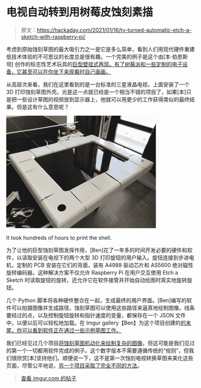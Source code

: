 # 电视自动转到用树莓皮蚀刻素描

> 原文：<https://hackaday.com/2021/01/16/tv-turned-automatic-etch-a-sketch-with-raspberry-pi/>

考虑到原始蚀刻草图的最大吸引力之一是它是多么简单，看到人们用现代硬件重建低技术体验的不可思议的长度总是很有趣。一个完美的例子是这个由[本·伯恩斯坦] 创作的标志性艺术玩具的[巨型壁挂式再现。有了树莓派和一些定制的电子设备，它甚至可以在你坐下来观看时自己画画。](https://github.com/benb116/Etch)

从高层次来看，我们在这里看到的是一台标准的三星液晶电视，上面安装了一个 3D 打印蚀刻草图外壳。光是这一点就已经是一个相当不错的项目了，如果[本]只是把一些设计草图的视频放到显示器上，他就可以用更少的工作获得类似的最终结果。但是这有什么意思呢？

[![](img/d4378688cbf19dbe335f86c3d362a7d2.png)](https://hackaday.com/wp-content/uploads/2021/01/wallsketch_detail.jpg)

It took hundreds of hours to print the shell.

为了让他的巨型蚀刻草图发挥作用，[Ben]花了一年多的时间开发必要的硬件和软件，以读取安装在电视下的两个大型 3D 打印旋钮的用户输入。旋钮连接到步进电机，定制的 PCB 安装在它们的背面，装有 A4988 驱动芯片和 AS5600 绝对磁性旋转编码器。这种解决方案不仅允许 Raspberry Pi 在用户交互使用 Etch a Sketch 时读取旋钮的旋转，还允许它在软件接管并开始自动绘图时真实地旋转旋钮。

几个 Python 脚本将各种硬件整合在一起，生成最终的用户界面。[Ben]编写的软件可以拍摄图像并生成路径，蚀刻草图可以使用这些路径来逼真地绘制图像。线条要经过的点，以及控制旋钮旋转和指针速度的变量，都保存在一个 JSON 文件中，以便以后可以轻松地加载。在 Imgur gallery【Ben】为这个项目创建的[的末尾，你可以看到软件正在通过一些示例草图工作。](https://imgur.com/a/Nv3bHPj)

我们已经见过几个项目[将蚀刻草图机动化来绘制复杂的图像](https://hackaday.com/2019/12/18/escher-etch-a-sketch-as-a-service/)，但这可能是我们见过的第一个一切都用软件完成的例子。这个数字版本不需要遵循传统的“规则”，但我们很欣赏[本]坚持他们。顺便说一下，这不是第一次蚀刻电视转换草图来美化这些页面，尽管公平地说，[另一个项目采取了完全不同的方法](https://hackaday.com/2009/05/13/massive-etch-a-sketch-from-tv-screen/)。

> [查看 imgur.com 的帖子](https://imgur.com/6ZLA7TO)